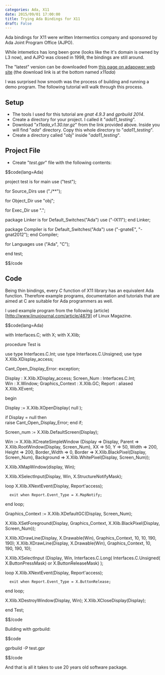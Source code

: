 ```yaml
---
categories: Ada, X11
date: 2015/09/01 17:00:00
title: Trying Ada Bindings for X11
draft: False
---
```


Ada bindings for X11 were written Intermentics company and sponsored by Ada Joint Program Office (AJPO).

While intemetics has long been gone (looks like the it's domain is owned by L3 now), and AJPO was closed in 1998, the bindings are still around.

The "latest" version can be downloaded from [this page on adapower web site](http://www.adapower.com/index.php?Command=Class&ClassID=AdaGUI) (the download link is at the bottom named *x11ada*)

I was surprised how smooth was the process of building and running a demo program. The following tutorial will walk through this process.



## Setup 

* The tools I used for this tutorial are *gnat 4.9.3* and *gprbuild 2014*.
* Create a directory for your project. I called it "*ada11_testing*".
* Download "*x11ada_v1.30.tar.gz*" from the link provided above. Inside you will find "*ada*" directory. Copy this whole directory to "*ada11_testing*".
* Create a directory called "*obj*" inside "*ada11_testing*".

## Project File

* Create "*test.gpr*" file with the following contents:

$$code(lang=Ada)

project test is
  for main use ("test");
  
  for Source_Dirs use ("./**");
  
  for Object_Dir use "obj";
  
  for Exec_Dir use ".";
  
  package Linker is
     for Default_Switches("Ada") use ("-lX11");
  end Linker;
  
  package Compiler is
     for Default_Switches("Ada") use ("-gnateE", "-gnat2012"); 
  end Compiler;
  
  for Languages use ("Ada", "C");

end test;

$$/code

## Code ##

Being thin bindings, every *C* function of X11 library has an equivalent Ada function. Therefore example programs, documentation and tutorials that are aimed at C are suitable for Ada programmers as well.

I used example program from the following (article)[http://www.linuxjournal.com/article/4879] of Linux Magazine.


$$code(lang=Ada)

with Interfaces.C;
with X;
with X.Xlib;

procedure Test is 
   
   use type Interfaces.C.Int;
   use type Interfaces.C.Unsigned;
   use type X.Xlib.XDisplay_access;
   
   Cant_Open_Display_Error: exception;
   
   Display          : X.Xlib.XDisplay_access;
   Screen_Num       : Interfaces.C.Int;   
   Win              : X.Window;
   Graphics_Context : X.Xlib.GC;
   Report           : aliased X.Xlib.XEvent;
   
begin

   Display := X.Xlib.XOpenDisplay( null );
   
   if Display = null  then	 
      raise Cant_Open_Display_Error;
   end if;
   
   Screen_num     := X.Xlib.DefaultScreen(Display);
   
   Win := X.Xlib.XCreateSimpleWindow
     (Display      => Display, 
      Parent       => X.Xlib.RootWindow(Display, Screen_Num), 
      XX           => 50, 
      Y            => 50, 
      Width        => 200, 
      Height       => 200, 
      Border_Width => 0, 
      Border       => X.Xlib.BlackPixel(Display, Screen_Num), 
      Background   => X.Xlib.WhitePixel(Display, Screen_Num));
   
   X.Xlib.XMapWindow(display, Win);
   
   X.Xlib.XSelectInput(Display, Win, X.StructureNotifyMask);
   
   loop
      X.Xlib.XNextEvent(Display, Report'access);
      
      exit when Report.Event_Type = X.MapNotify;
   end loop;
   
   Graphics_Context := X.Xlib.XDefaultGC(Display, Screen_Num);
 
   X.Xlib.XSetForeground(Display, Graphics_Context, X.Xlib.BlackPixel(Display, Screen_Num));
   
   X.Xlib.XDrawLine(Display, X.Drawable(Win), Graphics_Context, 10, 10, 190, 190);
   X.Xlib.XDrawLine(Display, X.Drawable(Win), Graphics_Context, 10, 190, 190, 10);
   
   X.Xlib.XSelectInput
     (Display, 
      Win, 
      Interfaces.C.Long( Interfaces.C.Unsigned( X.ButtonPressMask) or X.ButtonReleaseMask)
     );
   
   loop
      X.Xlib.XNextEvent(Display, Report'access);
      
      exit when Report.Event_Type = X.ButtonRelease;
   end loop;
   
   X.Xlib.XDestroyWindow(Display, Win);
   X.Xlib.XCloseDisplay(Display);   
   
end Test;

$$/code

Building with gprbuild:

$$code

gprbuild -P test.gpr

$$/code


And that is all it takes to use 20 years old software package.































